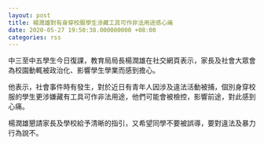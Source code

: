 ```yaml
---
layout: post
title: 楊潤雄對有身穿校服學生涉藏工具可作非法用途感心痛
date: 2020-05-27 19:50:38.000000000 +08:00
categories: rss
---
```


中三至中五學生今日復課，教育局局長楊潤雄在社交網頁表示，家長及社會大眾會為校園動輒被政治化、影響學生學業而感到擔心。

他表示，社會事件時有發生，對於近日有青年人因涉及違法活動被捕，個別身穿校服的學生更涉嫌藏有工具可作非法用途，他們可能會被檢控，影響前途，對此感到心痛。

楊潤雄懇請家長及學校給予清晰的指引，又希望同學不要被誤導，要對違法及暴力行為說不。

